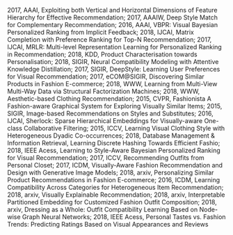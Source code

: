 2017, AAAI, Exploiting both Vertical and Horizontal Dimensions of Feature Hierarchy for Effective Recommendation;
2017, AAAIW, Deep Style Match for Complementary Recommendation;
2016, AAAI, VBPR: Visual Bayesian Personalized Ranking from Implicit Feedback;
2018, IJCAI, Matrix Completion with Preference Ranking for Top-N Recommendation;
2017, IJCAI, MRLR: Multi-level Representation Learning for Personalized Ranking in Recommendation;
2018, KDD, Product Characterisation towards Personalisation;
2018, SIGIR, Neural Compatibility Modeling with Attentive Knowledge Distillation;
2017, SIGIR, DeepStyle: Learning User Preferences for Visual Recommendation;
2017, eCOM@SIGIR, Discovering Similar Products in Fashion E-commerce;
2018, WWW, Learning from Multi-View Multi-Way Data via Structural Factorization Machines;
2018, WWW, Aesthetic-based Clothing Recommendation;
2015, CVPR, Fashionista A Fashion-aware Graphical System for Exploring Visually Similar Items;
2015, SIGIR, Image-based Recommendations on Styles and Substitutes;
2016, IJCAI, Sherlock: Sparse Hierarchical Embeddings for Visually-aware One-class Collaborative Filtering;
2015, ICCV, Learning Visual Clothing Style with Heterogeneous Dyadic Co-occurrences;
2018, Database Management & Information Retrieval, Learning Discrete Hashing Towards Efficient Fashio;
2018, IEEE Acess, Learning to Style-Aware Bayesian Personalized Ranking for Visual Recommendation;
2017, ICCV, Recommending Outfits from Personal Closet;
2017, ICDM, Visually-Aware Fashion Recommendation and Design with Generative Image Models;
2018, arxiv, Personalizing Similar Product Recommendations in Fashion E-commerce;
2016, ICDM, Learning Compatibility Across Categories for Heterogeneous Item Recommendation;
2018, arxiv, Visually Explainable Recommendation;
2018, arxiv, Interpretable Partitioned Embedding for Customized Fashion Outfit Composition;
2018, arxiv, Dressing as a Whole: Outfit Compatibility Learning Based on Node-wise Graph Neural Networks;
2018, IEEE Acess, Personal Tastes vs. Fashion Trends: Predicting Ratings Based on Visual Appearances and Reviews
